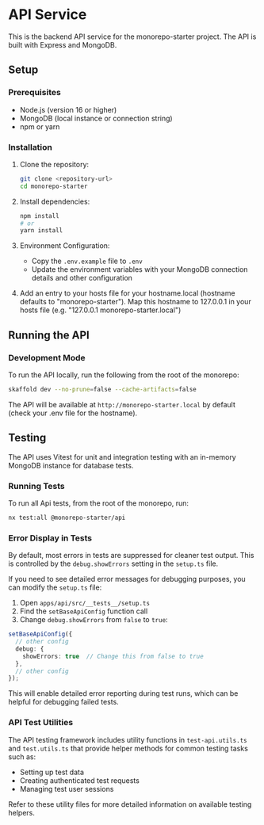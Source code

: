 # API Service

This is the backend API service for the monorepo-starter project. The API is built with Express and MongoDB.

## Setup

### Prerequisites

- Node.js (version 16 or higher)
- MongoDB (local instance or connection string)
- npm or yarn

### Installation

1. Clone the repository:
   ```bash
   git clone <repository-url>
   cd monorepo-starter
   ```

2. Install dependencies:
   ```bash
   npm install
   # or
   yarn install
   ```

3. Environment Configuration:
   - Copy the `.env.example` file to `.env`
   - Update the environment variables with your MongoDB connection details and other configuration

4. Add an entry to your hosts file for your hostname.local (hostname defaults to "monorepo-starter"). Map this hostname to 127.0.0.1 in your hosts file (e.g. "127.0.0.1	monorepo-starter.local")

## Running the API

### Development Mode

To run the API locally, run the following from the root of the monorepo:

```bash
skaffold dev --no-prune=false --cache-artifacts=false
```

The API will be available at `http://monorepo-starter.local` by default (check your .env file for the hostname).

## Testing

The API uses Vitest for unit and integration testing with an in-memory MongoDB instance for database tests.

### Running Tests

To run all Api tests, from the root of the monorepo, run:

```bash
nx test:all @monorepo-starter/api
```

### Error Display in Tests

By default, most errors in tests are suppressed for cleaner test output. This is controlled by the `debug.showErrors` setting in the `setup.ts` file.

If you need to see detailed error messages for debugging purposes, you can modify the `setup.ts` file:

1. Open `apps/api/src/__tests__/setup.ts`
2. Find the `setBaseApiConfig` function call
3. Change `debug.showErrors` from `false` to `true`:

```typescript
setBaseApiConfig({
  // other config
  debug: {
    showErrors: true  // Change this from false to true
  },
  // other config
});
```

This will enable detailed error reporting during test runs, which can be helpful for debugging failed tests.

### API Test Utilities

The API testing framework includes utility functions in `test-api.utils.ts` and `test.utils.ts` that provide helper methods for common testing tasks such as:

- Setting up test data
- Creating authenticated test requests
- Managing test user sessions

Refer to these utility files for more detailed information on available testing helpers. 